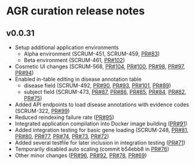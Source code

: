 # AGR curation release notes

## v0.0.31
 * Setup additional application environments
    * Alpha environment (SCRUM-451, SCRUM-459, [PR#83](#83))
    * Beta environment (SCRUM-461, [PR#102](#102))
 * Cosmetic UI changes (SCRUM-568, [PR#104](#104), [PR#100](#100), [PR#98](#98), [PR#97](#97), [PR#94](#94))
 * Enabled in-table editing in disease annotation table
    * disease field (SCRUM-492, [PR#90](#90), [PR#93](#93), [PR#101](#101), [PR#89](#89))
    * subject field (SCRUM-473, [PR#87](#87), [PR#86](#86), [PR#85](#85), [PR#84](#84), [PR#82](#82), [PR#75](#75))
 * Added API endpoints to load disease annotations with evidence codes (SCRUM-322, [PR#99](#99))
 * Reduced reindexing failure rate ([PR#95](#95))
 * Integrated application compilation into Docker image building ([PR#91](#91))
 * Added integration testing for basic gene loading (SCRUM-248, [PR#81](#81), [PR#80](#80), [PR#77](#77), [PR#74](#74), [PR#73](#73), [PR#72](#72))
 * Added several testfile for later inclusion in integration testing ([PR#71](#71))
 * Temporarily disabled auto scaling (commit b54ebb8 in [PR#76](#76))
 * Other minor changes ([PR#96](#96), [PR#92](#92), [PR#78](#78), [PR#69](#69))